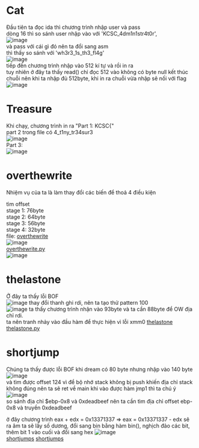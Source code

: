 # Cat
Đầu tiên ta đọc ida thì chương trình nhập user và pass  
dòng 16 thì so sánh user nhập vào với 'KCSC_4dm1n1str4t0r',  
![image](https://user-images.githubusercontent.com/111769169/218703859-3bb5da40-4884-4bca-9781-bfcb29534857.png)  
và pass với cái gì đó nên ta đổi sang asm  
thì thấy so sánh với 'wh3r3_1s_th3_fl4g'  
![image](https://user-images.githubusercontent.com/111769169/218703964-427cc7ca-9cba-4e04-9e49-a6081952d460.png)  
tiếp đến chương trình nhập vào 512 kí tự và rồi in ra  
tuy nhiên ở đây ta thấy read() chỉ đọc 512 vào không có byte null kết thúc chuỗi nên khi ta nhập đủ 512byte, khi in ra chuỗi vừa nhập sẽ nối với flag  
![image](https://user-images.githubusercontent.com/111769169/218704309-87c3547e-094f-4755-a25e-597f3ef182ab.png)  

# Treasure
Khi chạy, chương trình in ra "Part 1: KCSC{"   
  part 2 trong file có 4_t1ny_tr34sur3  
![image](https://user-images.githubusercontent.com/111769169/218707107-5bf79c9b-da19-4b24-9b74-0f88906b4332.png)  
  Part 3:  
  ![image](https://user-images.githubusercontent.com/111769169/218707541-b041dfa3-0ecf-4c9f-9734-1816f22a3d41.png)
  
# overthewrite
Nhiệm vụ của ta là làm thay đổi các biến để thoả 4 điều kiện  

tìm offset  
stage 1: 76byte  
stage 2: 64byte  
stage 3: 56byte  
stage 4: 32byte  
file: [overthewrite](https://github.com/wan-hyhty/trainning/blob/task-1/KSCS/file/overthewrite)  
![image](https://user-images.githubusercontent.com/111769169/218717303-9afd0f9a-3084-47a0-83f8-dc6389188278.png)  
[overthewrite.py](https://github.com/wan-hyhty/trainning/blob/task-1/KSCS/file/overthewrite.py)  
![image](https://user-images.githubusercontent.com/111769169/218718382-8b634a30-1d64-4560-b562-6f0687046dc3.png)  
 # thelastone
Ở đây ta thấy lỗi BOF  
![image](https://user-images.githubusercontent.com/111769169/218741028-418910ef-7b2f-46aa-ad4c-b9e7cd184d73.png)
thay đổi thanh ghi rdi, nên ta tạo thử pattern 100  
![image](https://user-images.githubusercontent.com/111769169/218742551-5ec5a972-8ea8-44ee-a18c-23d5192d7995.png)
ta thấy chương trình nhận vào 93byte và ta cần 88byte để OW địa chỉ rdi.  
ta nên tranh nhảy vào đầu hàm để thực hiện vì lỗi xmm0
[thelastone](https://github.com/wan-hyhty/trainning/blob/task-1/KSCS/file/thelastone) [thelastone.py](https://github.com/wan-hyhty/trainning/blob/task-1/KSCS/file/thelastone.py)  
# shortjump
Chúng ta thấy được lỗi BOF khi dream có 80 byte nhưng nhập vào 140 byte  
![image](https://user-images.githubusercontent.com/111769169/218779901-d2a41227-0b90-4a1e-bcf7-9512ea7eeff5.png)  
và tìm được offset 124
vì để bộ nhớ stack không bị push khiến địa chỉ stack không đúng nên ta sẽ ret về main
khi vào được hàm jmp1 thì ta chú ý  
![image](https://user-images.githubusercontent.com/111769169/218780815-57ccea9a-67df-4b46-a26a-eafa9cbdcdd4.png)  
so sánh địa chỉ $ebp-0x8 và 0xdeadbeef nên ta cần tìm địa chỉ offset ebp-0x8 và truyền 0xdeadbeef  
  
  ở đây chương trình eax + edx = 0x13371337 => eax = 0x13371337 - edx sẽ ra âm
  ta sẽ lấy số dương, đổi sang bin bằng hàm bin(), nghịch đảo các bit, thêm bit 1 vào cuối và đổi sang hex
![image](![image](https://user-images.githubusercontent.com/111769169/218785989-51d7aa19-8a0e-4f14-9ec8-8cfdc4446ab9.png))  
[shortjumps](https://github.com/wan-hyhty/trainning/blob/task-1/KSCS/file/shortjumps) [shortjumps](https://github.com/wan-hyhty/trainning/blob/task-1/KSCS/file/shortjumps.py)  

#

